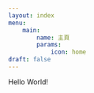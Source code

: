 ```yaml
---
layout: index
menu:
    main:
        name: 主頁
        params:
            icon: home
draft: false
---
```

Hello World!